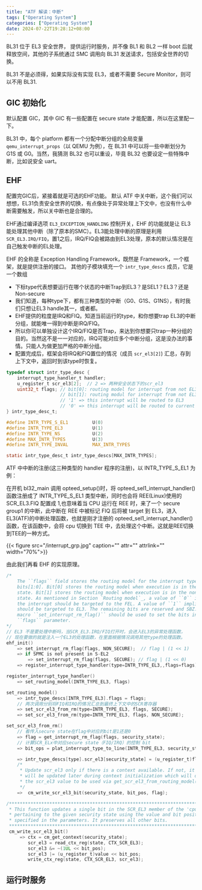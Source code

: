 ```yaml
---
title: "ATF 解读：中断"
tags: ["Operating System"]
categories: ["Operating System"]
date: 2024-07-22T19:28:12+08:00
---
```


BL31 位于 EL3 安全世界， 提供运行时服务，并不像 BL1 和 BL2 一样 boot 后就释放空间，其他的子系统通过 SMC 调用向 BL31 发送请求，包括安全世界的切换。

BL31 不是必须得，如果实际没有实现 EL3，或者不需要 Secure Monitor，则可以不用 BL31.

## GIC 初始化

默认配置 GIC，其中 GIC 有一些配置在 secure state 才能配置，所以在这里配一下。

BL31 中，每个 platform 都有一个分配中断分组的全局变量`qemu_interrupt_props`（以 QEMU 为例），在 BL31 中可以将一些中断划分为 G1S 或 G0。当然，我猜测 BL32 也可以重设，毕竟 BL32 也要设定一些特殊中断，比如说安全 uart。

## EHF
配置完GIC后，紧接着就是可选的EHF功能。
默认 ATF 中关中断，这个我们可以想想，EL31负责安全世界的切换，有点像处于异常处理上下文中，也没有什么中断需要触发，所以关中断也是合理的。

EHF通过编译选项 `EL3_EXCEPTION_HANDLING` 控制开关，EHF 的功能就是让 EL3 能处理其他中断（除了原本的SMC）。EL3能处理中断的原理是利用 `SCR_EL3.IRQ/FIQ`，置1之后，IRQ/FIQ会被路由到EL3处理，原本的默认情况是在自己触发中断的EL处理。

EHF 的全称是 Exception Handling Framework，既然是 Framework，一个框架，就是提供注册的接口。
其他的子模块填充一个 `intr_type_descs` 成员，它是一个数组
- 下标type代表想要运行在哪个状态的中断Trap到EL3？是SEL1？EL3？还是Non-secure
- 我们知道，每种type下，都有三种类型的中断（G0、G1S、G1NS），有时我们只想让EL3 handle其一，或者都。
- EHF提供的粒度是IRQ和FIQ。知道当前运行的type，和你想要trap EL3的中断分组，就能唯一得到中断是IRQ/FIQ。
- 所以你可以单独设计这个IRQ/FIQ是否Trap，来达到你想要只trap一种分组的目的。当然这不是一一对应的，IRQ可能对应多个中断分组，这是没办法的事情。只能人为做更加严格的中断分组。
- 配置完成后，框架会将IRQ和FIQ置位的情况（成员 `scr_el3[2]`) 汇总，存到上下文中，返回时到该type时恢复。

```c
typedef struct intr_type_desc {
    interrupt_type_handler_t handler;
    u_register_t scr_el3[2];  // 2 => 两种安全状态下的scr_el3
    uint32_t flags; // bit[0]: routing model for interrupt from not EL3 but secure state
                    // bit[1]: routing modul for interrupt from not EL3 but non-secure state
                    // '1' => this interrupt will be routed to EL3
                    // '0' => this interrupt will be routed to current EL
} intr_type_desc_t;

#define INTR_TYPE_S_EL1			U(0)
#define INTR_TYPE_EL3			U(1)
#define INTR_TYPE_NS			U(2)
#define MAX_INTR_TYPES			U(3)
#define INTR_TYPE_INVAL			MAX_INTR_TYPES

static intr_type_desc_t intr_type_descs[MAX_INTR_TYPES];
```

ATF 中中断的注册(这三种类型的 handler 程序的注册)，以 INTR_TYPE_S_EL1 为例：

在开机 bl32_main 调用 opteed_setup()时，将 opteed_sel1_interrupt_handler()函数注册成了 INTR_TYPE_S_EL1 类型中断，同时也会将 REE(Linux)使用的 SCR_EL3.FIQ 配置成 1,也意味着当 CPU 运行在 REE 时，来了一个 secure group1 的中断，此中断在 REE 中被标记 FIQ 后将被 target 到 EL3，进入 EL3(ATF)的中断处理函数，也就是刚才注册的 opteed_sel1_interrupt_handler()函数，在该函数中，会将 cpu 切换到 TEE 中，去处理这个中断。这就是REE切换到TEE的一种方式。

{{< figure src="/interrupt_grp.jpg" caption="" attr="" attrlink="" width="70%">}}

由此我们再看 EHF 的实现原理。

```c
/*
    The ``flags`` field stores the routing model for the interrupt type in
    bits[1:0]. Bit[0] stores the routing model when execution is in the secure
    state. Bit[1] stores the routing model when execution is in the non-secure
    state. As mentioned in Section `Routing model`_, a value of ``0`` implies that
    the interrupt should be targeted to the FEL. A value of ``1`` implies that it
    should be targeted to EL3. The remaining bits are reserved and SBZ. The helper
    macro ``set_interrupt_rm_flag()`` should be used to set the bits in the
    ``flags`` parameter.
*/
// EL3 不是要处理中断吗，当SCR_EL3.IRQ/FIQ打开时，会进入EL3的异常处理函数，
// 现在要做的就是注入一个EL3的处理函数，在里面根据情况调用其他type的处理函数。
ehf_init()
    => set_interrupt_rm_flag(flags, NON_SECURE);  // flag | (1 << 1)
    => if SPMC is not present in S-EL2
        => set_interrupt_rm_flag(flags, SECURE); // flag | (1 << 0)
    => register_interrupt_type_handler(type=INTR_TYPE_EL3,,flags=flags)

register_interrupt_type_handler()
    => set_routing_model(INTR_TYPE_EL3, flags)

set_routing_model()
    => intr_type_descs[INTR_TYPE_EL3].flags = flags;
    // 两次调用分别将FIQ和IRQ的情况汇总到最终上下文中的SCR寄存器
    => set_scr_el3_from_rm(type=INTR_TYPE_EL3, flags, SECURE);
    => set_scr_el3_from_rm(type=INTR_TYPE_EL3, flags, NON_SECURE);

set_scr_el3_from_rm()
    // 看传入secure state在flag中对应的bit是1还是0
    => flag = get_interrupt_rm_flag(flags, security_state);
    // 计算SCR_ELx中对应secure state（FIQ/IRQ）的控制 bit
    => bit_ops = plat_interrupt_type_to_line(INTR_TYPE_EL3, security_state);

    => intr_type_descs[type].scr_el3[security_state] = (u_register_t)flag << bit_pos;
    /*
     * Update scr_el3 only if there is a context available. If not, it
     * will be updated later during context initialization which will obtain
     * the scr_el3 value to be used via get_scr_el3_from_routing_model()
     */
    =>  cm_write_scr_el3_bit(security_state, bit_pos, flag);

/*******************************************************************************
 * This function updates a single bit in the SCR_EL3 member of the 'cpu_context'
 * pertaining to the given security state using the value and bit position
 * specified in the parameters. It preserves all other bits.
 ******************************************************************************/
 cm_write_scr_el3_bit()
     => ctx = cm_get_context(security_state);
        scr_el3 = read_ctx_reg(state, CTX_SCR_EL3);
        scr_el3 &= ~(1UL << bit_pos);
        scr_el3 |= (u_register_t)value << bit_pos;
        write_ctx_reg(state, CTX_SCR_EL3, scr_el3);
```

## 运行时服务
